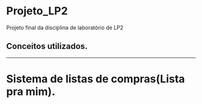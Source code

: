 # Projeto_LP2
Projeto final da disciplina de laboratório de LP2

Conceitos utilizados.
---------------

---------------
# Sistema de listas de compras(Lista pra mim).

